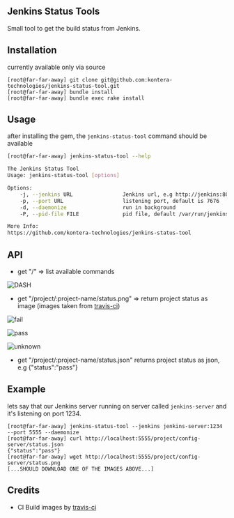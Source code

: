 ## Jenkins Status Tools
Small tool to get the build status from Jenkins.

## Installation 
currently available only via source
```
[root@far-far-away] git clone git@github.com:kontera-technologies/jenkins-status-tool.git
[root@far-far-away] bundle install
[root@far-far-away] bundle exec rake install
```

## Usage
after installing the gem, the `jenkins-status-tool` command should be available

```bash
[root@far-far-away] jenkins-status-tool --help

The Jenkins Status Tool
Usage: jenkins-status-tool [options]

Options:
    -j, --jenkins URL                Jenkins url, e.g http://jenkins:8080, default is localhost
    -p, --port URL                   listening port, default is 7676
    -d, --daemonize                  run in background
    -P, --pid-file FILE              pid file, default /var/run/jenkins-status-tool.pid

More Info:
https://github.com/kontera-technologies/jenkins-status-tool

```

## API
* get "/" => list available commands

![DASH](https://github.com/kontera-technologies/jenkins-status-tool/raw/master/readme-files/dash.png)

* get "/project/:project-name/status.png" => return project status as image (images taken from [travis-ci](https://github.com/travis-ci/travis-ci))

![fail](https://github.com/kontera-technologies/jenkins-status-tool/raw/master/public/images/fail.png)

![pass](https://github.com/kontera-technologies/jenkins-status-tool/raw/master/public/images/pass.png)

![unknown](https://github.com/kontera-technologies/jenkins-status-tool/raw/master/public/images/unknown.png)

* get "/project/:project-name/status.json"
returns project status as json, e.g {"status":"pass"}

## Example
lets say that our Jenkins server running on server called ```jenkins-server``` and it's listening on port 1234.

```
[root@far-far-away] jenkins-status-tool --jenkins jenkins-server:1234 --port 5555 --daemonize
[root@far-far-away] curl http://localhost:5555/project/config-server/status.json
{"status":"pass"}
[root@far-far-away] wget http://localhost:5555/project/config-server/status.png
[...SHOULD DOWNLOAD ONE OF THE IMAGES ABOVE...]
``` 


## Credits
* CI Build images by [travis-ci](https://github.com/travis-ci/travis-ci)

